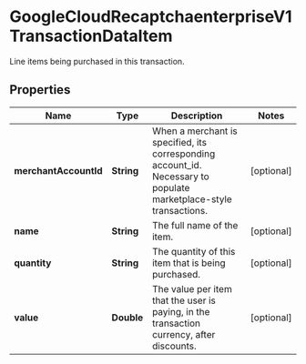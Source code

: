 

# GoogleCloudRecaptchaenterpriseV1TransactionDataItem

Line items being purchased in this transaction.

## Properties

| Name | Type | Description | Notes |
|------------ | ------------- | ------------- | -------------|
|**merchantAccountId** | **String** | When a merchant is specified, its corresponding account_id. Necessary to populate marketplace-style transactions. |  [optional] |
|**name** | **String** | The full name of the item. |  [optional] |
|**quantity** | **String** | The quantity of this item that is being purchased. |  [optional] |
|**value** | **Double** | The value per item that the user is paying, in the transaction currency, after discounts. |  [optional] |




